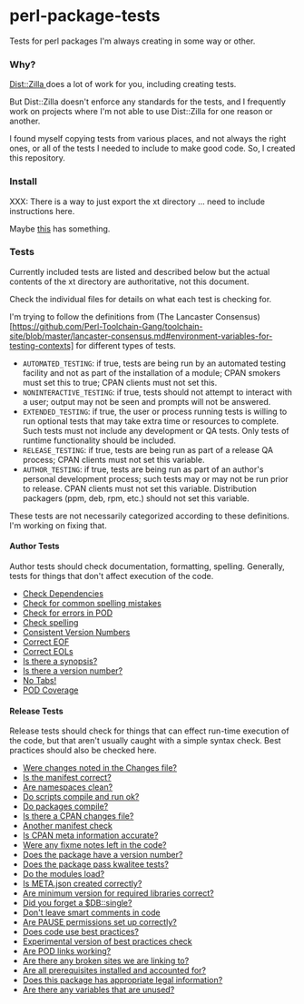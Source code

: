 # perl-package-tests
Tests for perl packages I'm always creating in some way or other.

### Why?
[ Dist::Zilla ](http://dzil.org/) does a lot of work for you, including creating
tests.

But Dist::Zilla doesn't enforce any standards for the tests, and I frequently
work on projects where I'm not able to use Dist::Zilla for one reason or
another.

I found myself copying tests from various places, and not always the right
ones, or all of the tests I needed to include to make good code. So, I created
this repository.

### Install
XXX: There is a way to just export the xt directory ... need to include
instructions here.

Maybe
[this](http://stackoverflow.com/questions/160608/do-a-git-export-like-svn-export)
has something.

### Tests
Currently included tests are listed and described below but the actual
contents of the xt directory are authoritative, not this document.

Check the individual files for details on what each test is checking for.

I'm trying to follow the definitions from (The Lancaster
Consensus)[https://github.com/Perl-Toolchain-Gang/toolchain-site/blob/master/lancaster-consensus.md#environment-variables-for-testing-contexts]
for different types of tests.

* `AUTOMATED_TESTING`: if true, tests are being run by an automated testing facility and not as part of the installation of a module; CPAN smokers must set this to true; CPAN clients must not set this.
* `NONINTERACTIVE_TESTING`: if true, tests should not attempt to interact with a user; output may not be seen and prompts will not be answered.
* `EXTENDED_TESTING`: if true, the user or process running tests is willing to run optional tests that may take extra time or resources to complete.  Such tests must not include any development or QA tests.  Only tests of runtime functionality should be included.
* `RELEASE_TESTING`: if true, tests are being run as part of a release QA process; CPAN clients must not set this variable.
* `AUTHOR_TESTING`: if true, tests are being run as part of an author's personal development process; such tests may or may not be run prior to release.  CPAN clients must not set this variable.  Distribution packagers (ppm, deb, rpm, etc.) should not set this variable.

These tests are not necessarily categorized according to these definitions. I'm working on fixing that.

#### Author Tests
Author tests should check documentation, formatting, spelling. Generally,
tests for things that don't affect execution of the code.

* [Check Dependencies](xt/author/checkdeps.t)
* [Check for common spelling mistakes](xt/author/spelling_commonmistakes.t)
* [Check for errors in POD](xt/author/pod.t)
* [Check spelling](xt/author/spelling.t)
* [Consistent Version Numbers](xt/author/consistentversion.t)
* [Correct EOF](xt/author/eof.t)
* [Correct EOLs](xt/author/eol.t)
* [Is there a synopsis?](xt/author/synopsis.t)
* [Is there a version number?](xt/author/version.t)
* [No Tabs!](xt/author/notabs.t)
* [POD Coverage](xt/author/pod_coverage.t)

#### Release Tests
Release tests should check for things that can effect run-time execution of
the code, but that aren't usually caught with a simple syntax check. Best
practices should also be checked here.

* [Were changes noted in the Changes file?](xt/release/check-changes.t)
* [Is the manifest correct?](xt/release/check-manifest.t)
* [Are namespaces clean?](xt/release/clean_namespaces.t)
* [Do scripts compile and run ok?](xt/release/cmd.t)
* [Do packages compile?](xt/release/compile.t)
* [Is there a CPAN changes file?](xt/release/cpan-changes.t)
* [Another manifest check](xt/release/dist-manifest.t)
* [Is CPAN meta information accurate?](xt/release/distmeta.t)
* [Were any fixme notes left in the code?](xt/release/fixme.t)
* [Does the package have a version number?](xt/release/has-version.t)
* [Does the package pass kwalitee tests?](xt/release/kwalitee.t)
* [Do the modules load?](xt/release/load.t)
* [Is META.json created correctly?](xt/release/meta-json.t)
* [Are minimum version for required libraries correct?](xt/release/minimum-version.t)
* [Did you forget a $DB::single?](xt/release/nobreakpoints.t)
* [Don't leave smart comments in code](xt/release/no-smart-comments.t)
* [Are PAUSE permissions set up correctly?](xt/release/pause-permissions.t)
* [Does code use best practices?](xt/release/perlcritic.t)
* [Experimental version of best practices check](xt/release/perllint.t)
* [Are POD links working?](xt/release/pod-linkcheck.t)
* [Are there any broken sites we are linking to?](xt/release/pod-no404s.t)
* [Are all prerequisites installed and accounted for?](xt/release/prereq.t)
* [Does this package has appropriate legal information?](xt/release/test-legal.t)
* [Are there any variables that are unused?](xt/release/vars.t)
